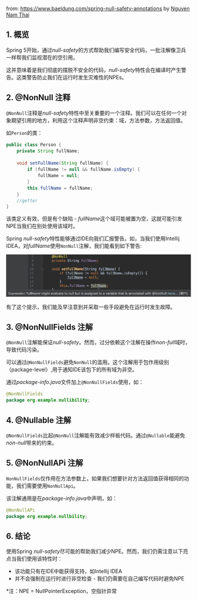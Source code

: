 

from: https://www.baeldung.com/spring-null-safety-annotations
by [Nguyen Nam Thai](https://www.baeldung.com/author/namthai-nguyen/)

## 1. 概览

Spring 5开始，通过*null-safety*的方式帮助我们编写安全代码，一批注解像卫兵一样帮我们监视潜在的空引用。

这并意味着是我们彻底的摆脱不安全的代码，*null-safety*特性会在编译时产生警告。这类警告防止我们在运行时发生灾难性的NPEs。



## 2. @NonNull 注释

`@NonNull`注释是*null-safety*特性中至关重要的一个注释。我们可以在任何一个对象期望引用的地方，利用这个注释声明非空约束：域，方法参数，方法返回值。

如`Person`的类：

```java
public class Person {
    private String fullName;
    
    void setFullName(String fullName) {
        if (fullName != null && fullName.isEmpty) {
            fullName = null;
        }
        this.fullName = fullName;
    }
    //getter
}
```

该类定义有效，但是有个缺陷 - *fullName*这个域可能被置为空，这就可能引发NPE当我们在别处使用该域时。

Spring *null-safety*特性能够通过IDE向我们汇报警告。如，当我们使用Intellij IDEA，对*fullName*使用`NonNull`注解，我们能看到如下警告:

![nonnull-annotation](https://github.com/Diorch/diorch.github.io/blob/master/pic/nonnul-annotation.png)

有了这个提示，我们能及早注意到并采取一些手段避免在运行时发生故障。



## 3. @NonNullFields 注解

`@NonNull`注解能保证*null-safety*。然而，过分依赖这个注解在操作*non-full*域时，导致代码污染。

可以通过`@NonNullFields`避免`NonNull`的滥用。这个注解用于包作用级别（package-level）,用于通知IDE该包下的所有域为非空。

通过*package-info.java*文件加上`@NonNullFields`使用，如：

```java
@NonNullFields
package org.example.nullibility;
```



## 4. @Nullable 注解

`@NonNullFields`比起`@NonNull`注解能有效减少样板代码。通过`@Nullable`能避免*non-null*带来的约束。



## 5. @NonNullAPi 注解

`NonNullFields`仅作用在方法参数上，如果我们想要针对方法返回值获得相同的功能，我们需要使用`NonNullApi`。

该注解通用是在*package-info.java*中声明，如：

```java
@NonNullAPi
package org.example.nullbility;
```



## 6. 结论

使用Spring *null-safety*尽可能的帮助我们减少NPE。然而，我们仍需注意以下亮点当我们使用该特性时：

* 该功能只有在IDE中能获得支持，如Intellij IDEA
* 并不会强制在运行时进行非空检查 - 我们仍需要在自己编写代码时避免NPE





*注：NPE = NullPointerException，空指针异常